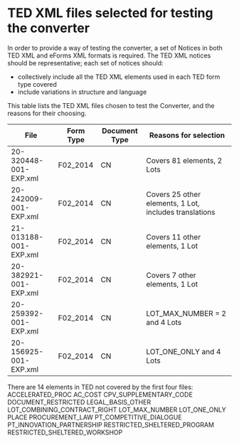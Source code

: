 # TED XML files selected for testing the converter

In order to provide a way of testing the converter, a set of Notices in both TED XML and eForms XML formats is required. The TED XML notices should be representative; each set of notices should:

- collectively include all the TED XML elements used in each TED form type covered
- include variations in structure and language

This table lists the TED XML files chosen to test the Converter, and the reasons for their choosing.

| File | Form Type | Document Type | Reasons for selection |
| --- | --- | --- | --- | 
| 20-320448-001-EXP.xml | F02_2014 | CN | Covers 81 elements, 2 Lots |
| 20-242009-001-EXP.xml | F02_2014 | CN | Covers 25 other elements, 1 Lot, includes translations |
| 21-013188-001-EXP.xml | F02_2014 | CN | Covers 11 other elements, 1 Lot |
| 20-382921-001-EXP.xml | F02_2014 | CN | Covers 7 other elements, 1 Lot |
| 20-259392-001-EXP.xml | F02_2014 | CN | LOT_MAX_NUMBER = 2 and 4 Lots |
| 20-156925-001-EXP.xml | F02_2014 | CN | LOT_ONE_ONLY and 4 Lots |

There are 14 elements in TED not covered by the first four files:
ACCELERATED_PROC
AC_COST
CPV_SUPPLEMENTARY_CODE
DOCUMENT_RESTRICTED
LEGAL_BASIS_OTHER
LOT_COMBINING_CONTRACT_RIGHT
LOT_MAX_NUMBER
LOT_ONE_ONLY
PLACE
PROCUREMENT_LAW
PT_COMPETITIVE_DIALOGUE
PT_INNOVATION_PARTNERSHIP
RESTRICTED_SHELTERED_PROGRAM
RESTRICTED_SHELTERED_WORKSHOP
